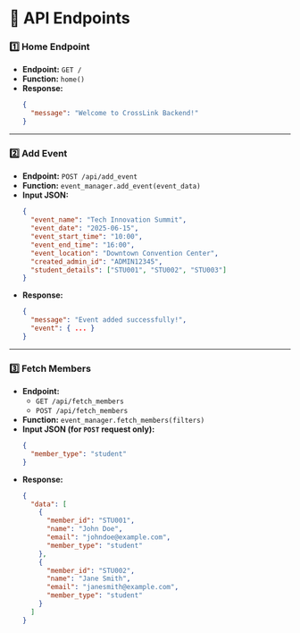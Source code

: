 # **📌 API Endpoints**

### **1️⃣ Home Endpoint**

- **Endpoint:** `GET /`
- **Function:** `home()`
- **Response:**
  ```json
  {
    "message": "Welcome to CrossLink Backend!"
  }
  ```

---

### **2️⃣ Add Event**

- **Endpoint:** `POST /api/add_event`
- **Function:** `event_manager.add_event(event_data)`
- **Input JSON:**
  ```json
  {
    "event_name": "Tech Innovation Summit",
    "event_date": "2025-06-15",
    "event_start_time": "10:00",
    "event_end_time": "16:00",
    "event_location": "Downtown Convention Center",
    "created_admin_id": "ADMIN12345",
    "student_details": ["STU001", "STU002", "STU003"]
  }
  ```
- **Response:**
  ```json
  {
    "message": "Event added successfully!",
    "event": { ... }
  }
  ```

---

### **3️⃣ Fetch Members**

- **Endpoint:**
  - `GET /api/fetch_members`
  - `POST /api/fetch_members`
- **Function:** `event_manager.fetch_members(filters)`
- **Input JSON (for `POST` request only):**
  ```json
  {
    "member_type": "student"
  }
  ```
- **Response:**
  ```json
  {
    "data": [
      {
        "member_id": "STU001",
        "name": "John Doe",
        "email": "johndoe@example.com",
        "member_type": "student"
      },
      {
        "member_id": "STU002",
        "name": "Jane Smith",
        "email": "janesmith@example.com",
        "member_type": "student"
      }
    ]
  }
  ```
